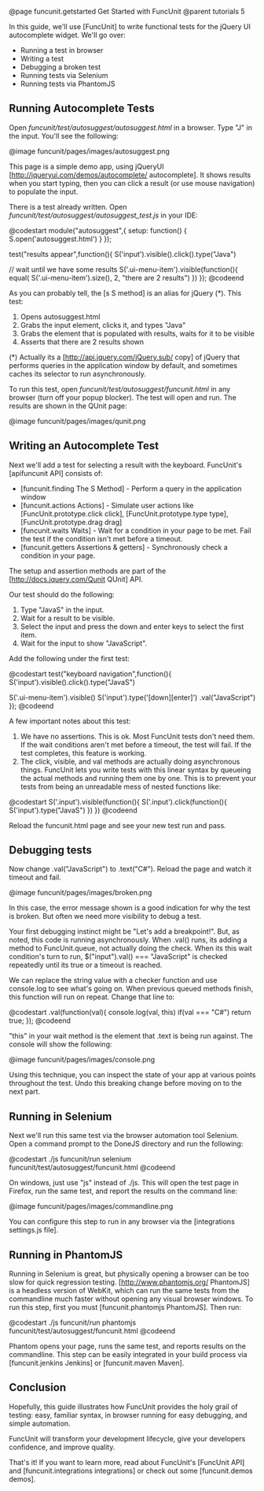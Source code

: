 @page funcunit.getstarted Get Started with FuncUnit
@parent tutorials 5

In this guide, we'll use [FuncUnit] to write functional tests for the jQuery UI 
autocomplete widget. We'll go over:

* Running a test in browser
* Writing a test
* Debugging a broken test
* Running tests via Selenium
* Running tests via PhantomJS

## Running Autocomplete Tests

Open _funcunit/test/autosuggest/autosuggest.html_ in a browser.  Type "J" in the input.  You'll see the following:

@image funcunit/pages/images/autosuggest.png


This page is a simple demo app, using jQueryUI [http://jqueryui.com/demos/autocomplete/ autocomplete]. It 
shows results when you start typing, then you can click a result (or use mouse navigation) to populate the input.

There is a test already written.  Open <i>funcunit/test/autosuggest/autosuggest_test.js</i> in your IDE:

@codestart
module("autosuggest",{
  setup: function() {
    S.open('autosuggest.html')
  }
});

test("results appear",function(){
  S('input').visible().click().type("Java")

  // wait until we have some results
  S('.ui-menu-item').visible(function(){
    equal( S('.ui-menu-item').size(), 2, "there are 2 results")
  })
});
@codeend

As you can probably tell, the [s S method] is an alias for jQuery (*).  This test:

1. Opens autosuggest.html
1. Grabs the input element, clicks it, and types "Java"
1. Grabs the element that is populated with results, waits for it to be visible
1. Asserts that there are 2 results shown

(*) Actually its a [http://api.jquery.com/jQuery.sub/ copy] of jQuery that performs queries in 
the application window by default, and sometimes caches its selector to run asynchronously.

To run this test, open <i>funcunit/test/autosuggest/funcunit.html</i> in any browser (turn off your popup blocker).  The test will open and run.  The results are shown in the QUnit page:

@image funcunit/pages/images/qunit.png


## Writing an Autocomplete Test

Next we'll add a test for selecting a result with the keyboard.  FuncUnit's [apifuncunit API] consists of:

* [funcunit.finding The S Method] - Perform a query in the application window
* [funcunit.actions Actions] - Simulate user actions like [FuncUnit.prototype.click click],  [FuncUnit.prototype.type type],  [FuncUnit.prototype.drag drag]
* [funcunit.waits Waits] - Wait for a condition in your page to be met.  Fail the test if the condition isn't met before a timeout.
* [funcunit.getters Assertions & getters] - Synchronously check a condition in your page.

The setup and assertion methods are part of the [http://docs.jquery.com/Qunit QUnit] API.

Our test should do the following:

1. Type "JavaS" in the input.
1. Wait for a result to be visible.
1. Select the input and press the down and enter keys to select the first item.
1. Wait for the input to show "JavaScript".

Add the following under the first test:

@codestart
test("keyboard navigation",function(){
  S('input').visible().click().type("JavaS")

  S('.ui-menu-item').visible()
  S('input').type('[down][enter]')
    .val("JavaScript")
});
@codeend

A few important notes about this test:

1. We have no assertions. This is ok. Most FuncUnit tests don't need them. If the wait conditions aren't met before a timeout, the test will fail.  If the test completes, this feature is working.
1. The click, visible, and val methods are actually doing asynchronous things. FuncUnit lets you write tests with this linear syntax by queueing the actual methods and running them one by one. This is to prevent your tests from being an unreadable mess of nested functions like:

@codestart
S('.input').visible(function(){
  S('.input').click(function(){
    S('input').type("JavaS")
  })
})
@codeend

Reload the funcunit.html page and see your new test run and pass.

## Debugging tests

Now change .val("JavaScript") to .text("C#").  Reload the page and watch it timeout and fail.

@image funcunit/pages/images/broken.png


In this case, the error message shown is a good indication for why the test is broken. But often we need 
more visibility to debug a test.

Your first debugging instinct might be "Let's add a breakpoint!".  But, as noted, this 
code is running asynchronously.  When .val() runs, its adding a method to 
FuncUnit.queue, not actually doing the check.  When its this wait condition's turn to 
run, $("input").val() === "JavaScript" is checked repeatedly until its true or a timeout is reached.  

We can replace the string value with a checker function and use console.log to see what's going on. When 
previous queued methods finish, this function will run on repeat. Change that line to:

@codestart
  .val(function(val){
    console.log(val, this)
    if(val === "C#") return true;
  });
@codeend

"this" in your wait method is the element that .text is being run against. The console will show the following:

@image funcunit/pages/images/console.png


Using this technique, you can inspect the state of your app at various points throughout the test. Undo 
this breaking change before moving on to the next part.

## Running in Selenium

Next we'll run this same test via the browser automation tool Selenium. Open a 
command prompt to the DoneJS directory and run the following:

@codestart
./js funcunit/run selenium funcunit/test/autosuggest/funcunit.html
@codeend

On windows, just use "js" instead of ./js. This will open the test page in 
Firefox, run the same test, and report the results on the command line:

@image funcunit/pages/images/commandline.png


You can configure this step to run in any browser via the [integrations settings.js file].

## Running in PhantomJS

Running in Selenium is great, but physically opening a browser can be too slow for quick 
regression testing.  [http://www.phantomjs.org/ PhantomJS] is a headless version of WebKit, which can run the same 
tests from the commandline much faster without opening any visual browser windows. To run 
this step, first you must [funcunit.phantomjs PhantomJS]. Then run:

@codestart
./js funcunit/run phantomjs funcunit/test/autosuggest/funcunit.html
@codeend

Phantom opens your page, runs the same test, and reports results on the commandline. 
This step can be easily integrated in your build process via [funcunit.jenkins Jenkins] or [funcunit.maven Maven].

## Conclusion

Hopefully, this guide illustrates how FuncUnit provides the holy grail of testing: easy, familiar syntax, in browser running for 
easy debugging, and simple automation.  

FuncUnit will transform your development lifecycle, give your developers confidence, and improve quality.


That's it! If you want to learn more, read about FuncUnit's [FuncUnit API] and [funcunit.integrations integrations] 
or check out some [funcunit.demos demos].